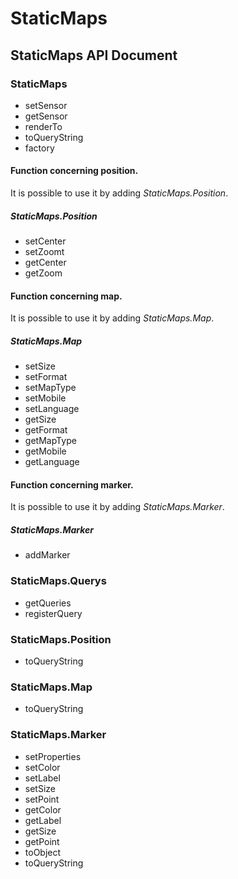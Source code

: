 StaticMaps
============

StaticMaps API Document
--------------------------

### StaticMaps

* setSensor
* getSensor
* renderTo
* toQueryString
* factory

#### Function concerning position. 

It is possible to use it by adding *StaticMaps.Position*. 

##### StaticMaps.Position

* setCenter
* setZoomt
* getCenter
* getZoom


#### Function concerning map.
 
It is possible to use it by adding *StaticMaps.Map*.

##### StaticMaps.Map

* setSize
* setFormat
* setMapType
* setMobile
* setLanguage
* getSize
* getFormat
* getMapType
* getMobile
* getLanguage


#### Function concerning marker.
 
It is possible to use it by adding *StaticMaps.Marker*.

##### StaticMaps.Marker

* addMarker 

### StaticMaps.Querys

* getQueries
* registerQuery

### StaticMaps.Position

* toQueryString

### StaticMaps.Map

* toQueryString

### StaticMaps.Marker

* setProperties
* setColor
* setLabel
* setSize
* setPoint
* getColor
* getLabel
* getSize
* getPoint
* toObject
* toQueryString
